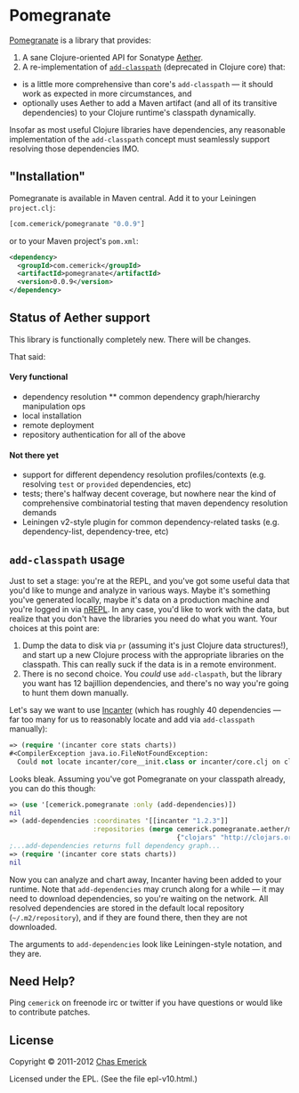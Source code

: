 # Pomegranate

[Pomegranate](http://github.com/cemerick/pomegranate) is a library that provides:

1. A sane Clojure-oriented API for Sonatype [Aether](https://github.com/sonatype/sonatype-aether).
2. A re-implementation of [`add-classpath`](http://clojure.github.com/clojure/clojure.core-api.html#clojure.core/add-classpath) (deprecated in Clojure core) that:

* is a little more comprehensive than core's `add-classpath` — it should work as expected in more circumstances, and
* optionally uses Aether to add a Maven artifact (and all of its transitive dependencies) to your Clojure runtime's classpath dynamically.

Insofar as most useful Clojure libraries have dependencies, any reasonable implementation of the `add-classpath` concept must seamlessly support resolving those dependencies IMO.

## "Installation"

Pomegranate is available in Maven central.  Add it to your Leiningen `project.clj`:

```clojure
[com.cemerick/pomegranate "0.0.9"]
```

or to your Maven project's `pom.xml`:

```xml
<dependency>
  <groupId>com.cemerick</groupId>
  <artifactId>pomegranate</artifactId>
  <version>0.0.9</version>
</dependency>
```

## Status of Aether support

This library is functionally completely new.  There will be changes.

That said:

#### Very functional

* dependency resolution
** common dependency graph/hierarchy manipulation ops
* local installation
* remote deployment
* repository authentication for all of the above

#### Not there yet

* support for different dependency resolution profiles/contexts (e.g. resolving `test` or `provided` dependencies, etc)
* tests; there's halfway decent coverage, but nowhere near the kind of comprehensive combinatorial testing that maven dependency resolution demands
* Leiningen v2-style plugin for common dependency-related tasks (e.g. dependency-list, dependency-tree, etc)

## `add-classpath` usage

Just to set a stage: you're at the REPL, and you've got some useful data that you'd like to munge and analyze in various ways.  Maybe it's something you've generated locally, maybe it's data on a production machine and you're logged in via [nREPL](http://github.com/clojure/tools.nrepl).  In any case, you'd like to work with the data, but realize that you don't have the libraries you need do what you want.  Your choices at this point are:

1. Dump the data to disk via `pr` (assuming it's just Clojure data structures!), and start up a new Clojure process with the appropriate libraries on the classpath. This can really suck if the data is in a remote environment.
2. There is no second choice.  You _could_ use `add-claspath`, but the library you want has 12 bajillion dependencies, and there's no way you're going to hunt them down manually.

Let's say we want to use [Incanter](https://github.com/liebke/incanter) (which has roughly 40 dependencies — far too many for us to reasonably locate and add via `add-classpath` manually):

```clojure
=> (require '(incanter core stats charts))
#<CompilerException java.io.FileNotFoundException:
  Could not locate incanter/core__init.class or incanter/core.clj on classpath:  (NO_SOURCE_FILE:0)>
```

Looks bleak. Assuming you've got Pomegranate on your classpath already, you can do this though:

```clojure
=> (use '[cemerick.pomegranate :only (add-dependencies)])
nil
=> (add-dependencies :coordinates '[[incanter "1.2.3"]]
                     :repositories (merge cemerick.pomegranate.aether/maven-central
                                          {"clojars" "http://clojars.org/repo"}))
;...add-dependencies returns full dependency graph...
=> (require '(incanter core stats charts))
nil
```

Now you can analyze and chart away, Incanter having been added to your runtime.  Note that `add-dependencies` may crunch along for a while — it may need to download dependencies, so you're waiting on the network.  All resolved dependencies are stored in the default local repository (`~/.m2/repository`), and if they are found there, then they are not downloaded.

The arguments to `add-dependencies` look like Leiningen-style notation, and they are.

## Need Help?

Ping `cemerick` on freenode irc or twitter if you have questions
or would like to contribute patches.

## License

Copyright © 2011-2012 [Chas Emerick](http://cemerick.com)

Licensed under the EPL. (See the file epl-v10.html.)
